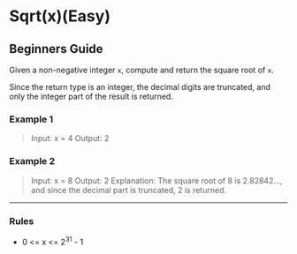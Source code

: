 # Sqrt(x)(Easy)

## Beginners Guide

Given a non-negative integer `x`, compute and return the square root of `x`.

Since the return type is an integer, the decimal digits are truncated, and only the integer part of the result is returned.

### Example 1

> Input: x = 4
Output: 2

### Example 2

> Input: x = 8
Output: 2
Explanation: The square root of 8 is 2.82842..., and since the decimal part is truncated, 2 is returned.

---

### Rules

* 0 <= x <= 2$^{31}$ - 1
